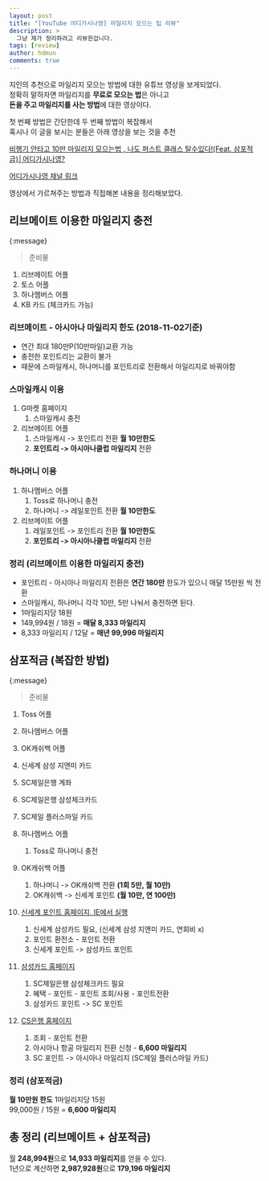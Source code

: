 ```yaml
---
layout: post
title: "[YouTube 어디가시나영] 마일리지 모으는 팁 리뷰"
description: >
  그냥 제가 정리하려고 리뷰한겁니다.  
tags: [review]
author: hdmun
comments: true
---
```



지인의 추천으로 마일리지 모으는 방법에 대한 유튜브 영상을 보게되었다.  
정확히 말하자면 마일리지를 **무료로 모으는 법**은 아니고  
**돈을 주고 마일리지를 사는 방법**에 대한 영상이다.  

첫 번째 방법은 간단한데 두 번째 방법이 복잡해서  
혹시나 이 글을 보시는 분들은 아래 영상을 보는 것을 추천  

[비행기 안타고 10만 마일리지 모으는법 , 나도 퍼스트 클래스 탈수있다!(Feat. 삼포적금)│어디가시나영?](https://www.youtube.com/watch?v=ZEWVrIV1vqU)  

[어디가시나영 채널 링크](https://www.youtube.com/channel/UCdip4gDD_ny7rZv3slURBVg)  

영상에서 가르쳐주는 방법과 직접해본 내용을 정리해보았다.  

## 리브메이트 이용한 마일리지 충전  

{:message}
  > 준비물
  1. 리브메이트 어플
  2. 토스 어플
  3. 하나멤버스 어플
  4. KB 카드 (체크카드 가능)

### 리브메이트 - 아시아나 마일리지 한도 (2018-11-02기준)  
- 연간 최대 180만P(10만마일)교환 가능
- 충전한 포인트리는 교환이 불가
- 때문에 스마일캐시, 하나머니를 포인트리로 전환해서 마일리지로 바꿔야함


### 스마일캐시 이용
1. G마켓 홈페이지
    1. 스마일캐시 충전
2. 리브메이트 어플
    1. 스마일캐시 -> 포인트리 전환 **월 10만한도**
    2. **포인트리 -> 아시아나클럽 마일리지** 전환


### 하나머니 이용
1. 하나멤버스 어플
    1. Toss로 하나머니 충전
    2. 하나머니 -> 레일포인트 전환 **월 10만한도**
2. 리브메이트 어플
    1. 레일포인트 -> 포인트리 전환 **월 10만한도**
    2. **포인트리 -> 아시아나클럽 마일리지** 전환


### 정리 (리브메이트 이용한 마일리지 충전)  
- 포인트리 - 아시아나 마일리지 전환은 **연간 180만** 한도가 있으니 매달 15만원 씩 전환
- 스마일캐시, 하나머니 각각 10만, 5만 나눠서 충전하면 된다.
- 1마일리지당 18원
- 149,994원 / 18원 = **매달 8,333 마일리지**
- 8,333 마일리지 / 12달 = **매년 99,996 마일리지**



## 삼포적금 (복잡한 방법)  

{:message}
  > 준비물
  1. Toss 어플
  2. 하나멤버스 어플
  3. OK캐쉬백 어플
  4. 신세계 삼성 지앤미 카드
  5. SC제일은행 계좌
  6. SC제일은행 삼성체크카드
  7. SC제일 플러스마일 카드


1. 하나멤버스 어플
    1. Toss로 하나머니 충전
2. OK캐쉬백 어플
    1. 하나머니 -> OK캐쉬백 전환 **(1회 5만, 월 10만)**
    2. OK캐쉬백 -> 신세계 포인트 **(월 10만, 연 100만)**
3. [신세계 포인트 홈페이지, IE에서 실행](http://www.shinsegaepoint.com)
    1. 신세계 삼성카드 필요, (신세계 삼성 지앤미 카드, 연회비 x)
    2. 포인트 환전소 - 포인트 전환
    3. 신세계 포인트 -> 삼성카드 포인트
4. [삼성카드 홈페이지](https://www.samsungcard.com)
    1. SC제일은행 삼성체크카드 필요
    2. 혜택 - 포인트 - 포인트 조회/사용 - 포인트전환
    3. 삼성카드 포인트 -> SC 포인트
5. [CS은행 홈페이지](https://www.standardchartered.co.kr)
    1. 조회 - 포인트 전환
    2. 아시아나 항공 마일리지 전환 신청 - **6,600 마일리지**
    3. SC 포인트 -> 아시아나 마일리지 (SC제일 플러스마일 카드)


### 정리 (삼포적금)  
**월 10만원 한도**
1마일리지당 15원  
99,000원 / 15원 = **6,600 마일리지**  


## 총 정리 (리브메이트 + 삼포적금)  
월 **248,994원**으로 **14,933 마일리지**를 얻을 수 있다.  
1년으로 계산하면 **2,987,928원**으로 **179,196 마일리지**  
